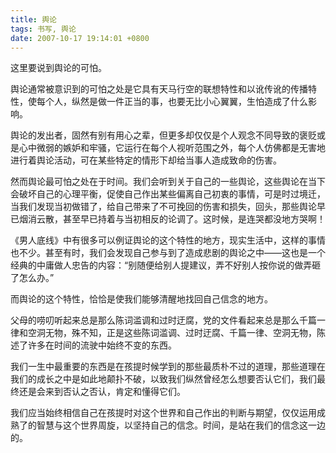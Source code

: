```yaml
---
title: 舆论
tags: 书写, 舆论
date: 2007-10-17 19:14:01 +0800
---
```



这里要说到舆论的可怕。

舆论通常被意识到的可怕之处是它具有天马行空的联想特性和以讹传讹的传播特性，使每个人，纵然是做一件正当的事，也要无比小心翼翼，生怕造成了什么影响。

舆论的发出者，固然有别有用心之辈，但更多却仅仅是个人观念不同导致的褒贬或是心中微弱的嫉妒和牢骚，它运行在每个人视听范围之外，每个人仿佛都是无害地进行着舆论活动，可在某些特定的情形下却给当事人造成致命的伤害。

然而舆论最可怕之处在于时间。我们会听到关于自己的一些舆论，这些舆论在当下会破坏自己的心理平衡，促使自己作出某些偏离自己初衷的事情，可是时过境迁，当我们发现当初做错了，给自己带来了不可挽回的伤害和损失，回头，那些舆论早已烟消云散，甚至早已持着与当初相反的论调了。这时候，是连哭都没地方哭啊！

《男人底线》中有很多可以例证舆论的这个特性的地方，现实生活中，这样的事情也不少。甚至有时，我们会发现自己参与到了造成悲剧的舆论之中——这也是一个经典的中庸做人忠告的内容：“别随便给别人提建议，弄不好别人按你说的做弄砸了怎么办。”

而舆论的这个特性，恰恰是使我们能够清醒地找回自己信念的地方。

父母的唠叨听起来总是那么陈词滥调和过时迂腐，党的文件看起来总是那么千篇一律和空洞无物，殊不知，正是这些陈词滥调、过时迂腐、千篇一律、空洞无物，陈述了许多在时间的流驶中始终不变的东西。

我们一生中最重要的东西是在孩提时候学到的那些最质朴不过的道理，那些道理在我们的成长之中是如此地颠扑不破，以致我们纵然曾经怎么想要否认它们，我们最终还是会来到否认之否认，肯定和懂得它们。

我们应当始终相信自己在孩提时对这个世界和自己作出的判断与期望，仅仅运用成熟了的智慧与这个世界周旋，以坚持自己的信念。时间，是站在我们的信念这一边的。

